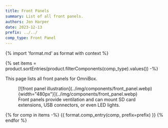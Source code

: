 ```yaml
---
title: Front Panels
summary: List of all front panels.
authors: Jon Harper
date: 2023-12-13
prefix: ../../
comp_type: Front Panel
---
```


{% import 'format.md' as format with context %}

{% set items = product.sortEntries(product.filterComponents(comp_type).values()) -%}

This page lists all front panels for OmniBox.

<figure markdown>
[![front panel illustration](../img/components/front_panel.webp){width="480px"}](../img/components/front_panel.webp)
<figcaption markdown>
Front panels provide ventilation and can mount SD card extensions, USB connectors, or even LED lights.
</figcaption>
</figure>

{% for comp in items -%}
{{ format.comp_entry(comp, prefix=prefix) }}
{% endfor %}